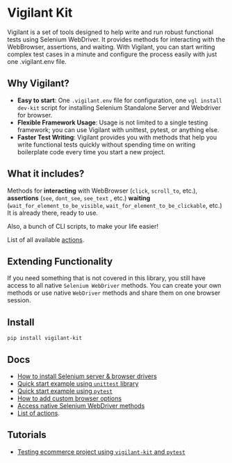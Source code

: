 # Vigilant Kit
Vigilant is a set of tools designed to help write and run robust functional tests using Selenium WebDriver. It provides
methods for interacting with the WebBrowser, assertions, and waiting. With Vigilant, you can start writing complex test
cases in a minute and configure the process easily with just one .vigilant.env file.

## Why Vigilant?
- **Easy to start**: One `.vigilant.env` file for configuration, one `vgl install dev-kit` script for installing
Selenium Standalone Server and Webdriver for browser.
- **Flexible Framework Usage**: Usage is not limited to a single testing framework; you can use Vigilant with unittest,
  pytest, or anything else.
- **Faster Test Writing**: Vigilant provides you with methods that help you write functional tests quickly without
  spending time on writing boilerplate code every time you start a new project.

## What it includes?
Methods for **interacting** with WebBrowser (`click`, `scroll_to`,  etc.), **assertions** (`see`, `dont_see`, `see_text`
, etc.) **waiting** (`wait_for_element_to_be_visible`, `wait_for_element_to_be_clickable`, etc.)
It is already there, ready to use.

Also, a bunch of CLI scripts, to make your life easier!

List of all available [actions](docs/actions.md).

## Extending Functionality
If you need something that is not covered in this library, you still have access to all native `Selenium WebDriver` 
methods. You can create your own methods or use native `WebDriver` methods and share them on one browser session.

## Install
```shell
pip install vigilant-kit
```

## Docs
 - [How to install Selenium server & browser drivers](docs/selenium_install.md)
 - [Quick start example using `unittest` library](docs/vigilant_unittest.md) 
 - [Quick start example using `pytest`](docs/vigilant_pytest.md) 
 - [How to add custom browser options](docs/browser_options.md)
 - [Access native Selenium WebDriver methods](docs/native_selenium.md)
 - [List of actions](docs/actions.md).

## Tutorials
 - [Testing ecommerce project using `vigilant-kit` and `pytest`](docs/tutorial_pytest.md)
 